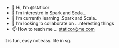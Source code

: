 - 👋 Hi, I’m @staticor
- 👀 I’m interested in Spark and Scala...
- 🌱 I’m currently learning .Spark and Scala..
- 💞️ I’m looking to collaborate on ...interesting things 
- 📫 How to reach me ...   staticor@me.com

<!---
staticor/staticor is a ✨ special ✨ repository because its `README.md` (this file) appears on your GitHub profile.
You can click the Preview link to take a look at your changes.
--->



it is fun, easy not easy.
life in sg.
